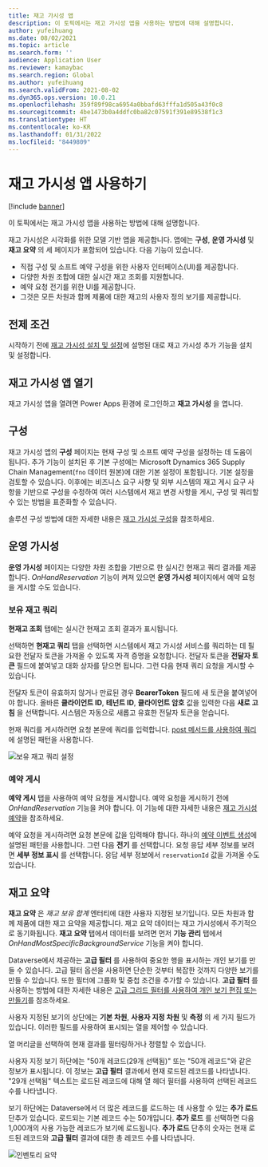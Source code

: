 ```yaml
---
title: 재고 가시성 앱
description: 이 토픽에서는 재고 가시성 앱을 사용하는 방법에 대해 설명합니다.
author: yufeihuang
ms.date: 08/02/2021
ms.topic: article
ms.search.form: ''
audience: Application User
ms.reviewer: kamaybac
ms.search.region: Global
ms.author: yufeihuang
ms.search.validFrom: 2021-08-02
ms.dyn365.ops.version: 10.0.21
ms.openlocfilehash: 359f89f98ca6954a0bbafd63fffa1d505a43f0c8
ms.sourcegitcommit: 4be1473b0a4ddfc0ba82c07591f391e89538f1c3
ms.translationtype: HT
ms.contentlocale: ko-KR
ms.lasthandoff: 01/31/2022
ms.locfileid: "8449809"
---
```

# <a name="use-the-inventory-visibility-app"></a>재고 가시성 앱 사용하기

[!include [banner](../includes/banner.md)]


이 토픽에서는 재고 가시성 앱을 사용하는 방법에 대해 설명합니다.

재고 가시성은 시각화를 위한 모델 기반 앱을 제공합니다. 앱에는 **구성**, **운영 가시성** 및 **재고 요약** 의 세 페이지가 포함되어 있습니다. 다음 기능이 있습니다.

- 직접 구성 및 소프트 예약 구성을 위한 사용자 인터페이스(UI)를 제공합니다.
- 다양한 차원 조합에 대한 실시간 재고 조회를 지원합니다.
- 예약 요청 전기를 위한 UI를 제공합니다.
- 그것은 모든 차원과 함께 제품에 대한 재고의 사용자 정의 보기를 제공합니다.

## <a name="prerequisites"></a>전제 조건

시작하기 전에 [재고 가시성 설치 및 설정](inventory-visibility-setup.md)에 설명된 대로 재고 가시성 추가 기능을 설치 및 설정합니다.

## <a name="open-the-inventory-visibility-app"></a>재고 가시성 앱 열기

재고 가시성 앱을 열려면 Power Apps 환경에 로그인하고 **재고 가시성** 을 엽니다.

## <a name="configuration"></a><a name="configuration"></a>구성

재고 가시성 앱의 **구성** 페이지는 현재 구성 및 소프트 예약 구성을 설정하는 데 도움이 됩니다. 추가 기능이 설치된 후 기본 구성에는 Microsoft Dynamics 365 Supply Chain Management(`fno` 데이터 원본)에 대한 기본 설정이 포함됩니다. 기본 설정을 검토할 수 있습니다. 이후에는 비즈니스 요구 사항 및 외부 시스템의 재고 게시 요구 사항을 기반으로 구성을 수정하여 여러 시스템에서 재고 변경 사항을 게시, 구성 및 쿼리할 수 있는 방법을 표준화할 수 있습니다.

솔루션 구성 방법에 대한 자세한 내용은 [재고 가시성 구성](inventory-visibility-configuration.md)을 참조하세요.

## <a name="operational-visibility"></a>운영 가시성

**운영 가시성** 페이지는 다양한 차원 조합을 기반으로 한 실시간 현재고 쿼리 결과를 제공합니다. *OnHandReservation* 기능이 켜져 있으면 **운영 가시성** 페이지에서 예약 요청을 게시할 수도 있습니다.

### <a name="on-hand-query"></a>보유 재고 쿼리

**현재고 조회** 탭에는 실시간 현재고 조회 결과가 표시됩니다.

선택하면 **현재고 쿼리** 탭을 선택하면 시스템에서 재고 가시성 서비스를 쿼리하는 데 필요한 전달자 토큰을 가져올 수 있도록 자격 증명을 요청합니다. 전달자 토큰을 **전달자 토큰** 필드에 붙여넣고 대화 상자를 닫으면 됩니다. 그런 다음 현재 쿼리 요청을 게시할 수 있습니다.

전달자 토큰이 유효하지 않거나 만료된 경우 **BearerToken** 필드에 새 토큰을 붙여넣어야 합니다. 올바른 **클라이언트 ID**, **테넌트 ID**, **클라이언트 암호** 값을 입력한 다음 **새로 고침** 을 선택합니다. 시스템은 자동으로 새롭고 유효한 전달자 토큰을 얻습니다.

현재 쿼리를 게시하려면 요청 본문에 쿼리를 입력합니다. [post 메서드를 사용하여 쿼리](inventory-visibility-api.md#query-with-post-method)에 설명된 패턴을 사용합니다.

![보유 재고 쿼리 설정](media/inventory-visibility-query-settings.png "보유 재고 쿼리 설정")

### <a name="reservation-posting"></a>예약 게시

**예약 게시** 탭을 사용하여 예약 요청을 게시합니다. 예약 요청을 게시하기 전에 *OnHandReservation* 기능을 켜야 합니다. 이 기능에 대한 자세한 내용은 [재고 가시성 예약](inventory-visibility-reservations.md)을 참조하세요.

예약 요청을 게시하려면 요청 본문에 값을 입력해야 합니다. 하나의 [예약 이벤트 생성](inventory-visibility-api.md#create-one-reservation-event)에 설명된 패턴을 사용합니다. 그런 다음 **전기** 를 선택합니다. 요청 응답 세부 정보를 보려면 **세부 정보 표시** 를 선택합니다. 응답 세부 정보에서 `reservationId` 값을 가져올 수도 있습니다.

## <a name="inventory-summary"></a><a name="inventory-summary"></a>재고 요약

**재고 요약** 은 *재고 보유 합계* 엔터티에 대한 사용자 지정된 보기입니다. 모든 차원과 함께 제품에 대한 재고 요약을 제공합니다. 재고 요약 데이터는 재고 가시성에서 주기적으로 동기화됩니다. **재고 요약** 탭에서 데이터를 보려면 먼저 **기능 관리** 탭에서 *OnHandMostSpecificBackgroundService* 기능을 켜야 합니다.

Dataverse에서 제공하는 **고급 필터** 를 사용하여 중요한 행을 표시하는 개인 보기를 만들 수 있습니다. 고급 필터 옵션을 사용하면 단순한 것부터 복잡한 것까지 다양한 보기를 만들 수 있습니다. 또한 필터에 그룹화 및 중첩 조건을 추가할 수 있습니다. **고급 필터** 를 사용하는 방법에 대한 자세한 내용은 [고급 그리드 필터를 사용하여 개인 보기 편집 또는 만들기](/powerapps/user/grid-filters-advanced)를 참조하세요.

사용자 지정된 보기의 상단에는 **기본 차원**, **사용자 지정 차원** 및 **측정** 의 세 가지 필드가 있습니다. 이러한 필드를 사용하여 표시되는 열을 제어할 수 있습니다.

열 머리글을 선택하여 현재 결과를 필터링하거나 정렬할 수 있습니다.

사용자 지정 보기 하단에는 "50개 레코드(29개 선택됨)" 또는 "50개 레코드"와 같은 정보가 표시됩니다. 이 정보는 **고급 필터** 결과에서 현재 로드된 레코드를 나타냅니다. "29개 선택됨" 텍스트는 로드된 레코드에 대해 열 헤더 필터를 사용하여 선택된 레코드 수를 나타냅니다.

보기 하단에는 Dataverse에서 더 많은 레코드를 로드하는 데 사용할 수 있는 **추가 로드** 단추가 있습니다. 로드되는 기본 레코드 수는 50개입니다. **추가 로드** 를 선택하면 다음 1,000개의 사용 가능한 레코드가 보기에 로드됩니다. **추가 로드** 단추의 숫자는 현재 로드된 레코드와 **고급 필터** 결과에 대한 총 레코드 수를 나타냅니다.

![인벤토리 요약](media/inventory-visibility-onhand-list.png "인벤토리 요약")
